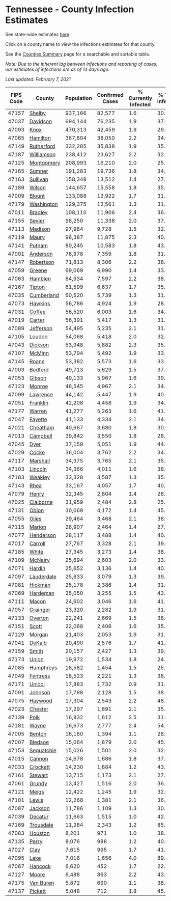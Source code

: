 # Tennessee - County Infection Estimates

See state-wide estimates [here](/infections/us-tn).

Click on a county name to view the infections estimates for that county.

See the [Counties Summary](/infections/summary-counties) page for a searchable and sortable table.

*Note: Due to the inherent lag between infections and reporting of cases, our estimates of infections are as of 14 days ago.*

*Last updated: February 7, 2021*

|   FIPS Code |                   County |   Population |   Confirmed Cases |   % Currently Infected |   % Total Infected |
|-------------|--------------------------|--------------|-------------------|------------------------|--------------------|
|       47157 |         [Shelby](shelby) |      937,166 |            82,577 |                    1.6 |               30.0 |
|       47037 |     [Davidson](davidson) |      694,144 |            76,235 |                    1.9 |               37.6 |
|       47093 |             [Knox](knox) |      470,313 |            42,459 |                    1.9 |               29.4 |
|       47065 |     [Hamilton](hamilton) |      367,804 |            38,050 |                    2.2 |               34.0 |
|       47149 | [Rutherford](rutherford) |      332,285 |            35,838 |                    1.9 |               35.8 |
|       47187 | [Williamson](williamson) |      238,412 |            23,627 |                    2.2 |               32.9 |
|       47125 | [Montgomery](montgomery) |      208,993 |            16,210 |                    2.0 |               25.3 |
|       47165 |         [Sumner](sumner) |      191,283 |            19,736 |                    1.8 |               34.7 |
|       47163 |     [Sullivan](sullivan) |      158,348 |            13,512 |                    1.4 |               27.7 |
|       47189 |         [Wilson](wilson) |      144,657 |            15,558 |                    1.8 |               35.6 |
|       47009 |         [Blount](blount) |      133,088 |            12,922 |                    1.7 |               31.7 |
|       47179 | [Washington](washington) |      129,375 |            12,561 |                    1.3 |               31.8 |
|       47011 |       [Bradley](bradley) |      108,110 |            11,906 |                    2.4 |               36.0 |
|       47155 |         [Sevier](sevier) |       98,250 |            11,338 |                    2.0 |               37.9 |
|       47113 |       [Madison](madison) |       97,984 |             9,728 |                    1.5 |               32.5 |
|       47119 |           [Maury](maury) |       96,387 |            11,875 |                    2.3 |               40.1 |
|       47141 |         [Putnam](putnam) |       80,245 |            10,583 |                    1.8 |               43.5 |
|       47001 |     [Anderson](anderson) |       76,978 |             7,359 |                    1.8 |               31.1 |
|       47147 |   [Robertson](robertson) |       71,813 |             8,306 |                    2.2 |               38.6 |
|       47059 |         [Greene](greene) |       69,069 |             6,990 |                    1.4 |               33.0 |
|       47063 |       [Hamblen](hamblen) |       64,934 |             7,597 |                    2.2 |               38.4 |
|       47167 |         [Tipton](tipton) |       61,599 |             6,637 |                    1.7 |               35.9 |
|       47035 | [Cumberland](cumberland) |       60,520 |             5,739 |                    1.3 |               31.1 |
|       47073 |       [Hawkins](hawkins) |       56,786 |             4,924 |                    1.9 |               28.1 |
|       47031 |         [Coffee](coffee) |       56,520 |             6,003 |                    1.6 |               34.4 |
|       47019 |         [Carter](carter) |       56,391 |             5,417 |                    1.3 |               31.3 |
|       47089 |   [Jefferson](jefferson) |       54,495 |             5,235 |                    2.1 |               31.3 |
|       47105 |         [Loudon](loudon) |       54,068 |             5,418 |                    2.0 |               32.6 |
|       47043 |       [Dickson](dickson) |       53,948 |             5,882 |                    2.3 |               35.7 |
|       47107 |         [McMinn](mcminn) |       53,794 |             5,492 |                    1.9 |               33.3 |
|       47145 |           [Roane](roane) |       53,382 |             5,573 |                    1.6 |               33.9 |
|       47003 |       [Bedford](bedford) |       49,713 |             5,629 |                    1.5 |               37.8 |
|       47053 |         [Gibson](gibson) |       49,133 |             5,967 |                    1.6 |               39.7 |
|       47123 |         [Monroe](monroe) |       46,545 |             4,967 |                    2.1 |               34.7 |
|       47099 |     [Lawrence](lawrence) |       44,142 |             5,447 |                    1.9 |               40.2 |
|       47051 |     [Franklin](franklin) |       42,208 |             4,458 |                    1.9 |               34.2 |
|       47177 |         [Warren](warren) |       41,277 |             5,263 |                    1.6 |               41.5 |
|       47047 |       [Fayette](fayette) |       41,133 |             4,334 |                    2.1 |               34.8 |
|       47021 |     [Cheatham](cheatham) |       40,667 |             3,680 |                    1.8 |               30.0 |
|       47013 |     [Campbell](campbell) |       39,842 |             3,550 |                    1.8 |               28.7 |
|       47045 |             [Dyer](dyer) |       37,159 |             5,051 |                    1.9 |               44.2 |
|       47029 |           [Cocke](cocke) |       36,004 |             3,762 |                    2.2 |               34.2 |
|       47117 |     [Marshall](marshall) |       34,375 |             3,765 |                    2.1 |               35.3 |
|       47103 |       [Lincoln](lincoln) |       34,366 |             4,011 |                    1.6 |               38.1 |
|       47183 |       [Weakley](weakley) |       33,328 |             3,587 |                    1.3 |               35.0 |
|       47143 |             [Rhea](rhea) |       33,167 |             4,057 |                    1.7 |               40.1 |
|       47079 |           [Henry](henry) |       32,345 |             2,804 |                    1.4 |               28.1 |
|       47025 |   [Claiborne](claiborne) |       31,959 |             2,484 |                    2.8 |               25.2 |
|       47131 |           [Obion](obion) |       30,069 |             4,172 |                    1.4 |               45.3 |
|       47055 |           [Giles](giles) |       29,464 |             3,468 |                    2.1 |               38.5 |
|       47115 |         [Marion](marion) |       28,907 |             2,464 |                    1.4 |               27.7 |
|       47077 |   [Henderson](henderson) |       28,117 |             3,488 |                    1.4 |               40.8 |
|       47017 |       [Carroll](carroll) |       27,767 |             3,328 |                    2.1 |               39.0 |
|       47185 |           [White](white) |       27,345 |             3,273 |                    1.4 |               38.8 |
|       47109 |       [McNairy](mcnairy) |       25,694 |             2,603 |                    2.0 |               33.0 |
|       47071 |         [Hardin](hardin) |       25,652 |             3,136 |                    1.4 |               40.1 |
|       47097 | [Lauderdale](lauderdale) |       25,633 |             3,079 |                    1.3 |               39.4 |
|       47081 |       [Hickman](hickman) |       25,178 |             2,386 |                    1.4 |               31.0 |
|       47069 |     [Hardeman](hardeman) |       25,050 |             3,255 |                    1.5 |               43.5 |
|       47111 |           [Macon](macon) |       24,602 |             3,046 |                    1.6 |               41.9 |
|       47057 |     [Grainger](grainger) |       23,320 |             2,282 |                    1.9 |               31.5 |
|       47133 |       [Overton](overton) |       22,241 |             2,669 |                    1.5 |               38.8 |
|       47151 |           [Scott](scott) |       22,068 |             2,406 |                    1.6 |               35.3 |
|       47129 |         [Morgan](morgan) |       21,403 |             2,053 |                    1.9 |               31.1 |
|       47041 |         [DeKalb](dekalb) |       20,490 |             2,576 |                    1.7 |               41.4 |
|       47159 |           [Smith](smith) |       20,157 |             2,427 |                    1.3 |               39.6 |
|       47173 |           [Union](union) |       19,972 |             1,534 |                    1.8 |               24.8 |
|       47085 |   [Humphreys](humphreys) |       18,582 |             1,454 |                    1.5 |               25.2 |
|       47049 |     [Fentress](fentress) |       18,523 |             2,221 |                    1.3 |               38.5 |
|       47171 |         [Unicoi](unicoi) |       17,883 |             1,732 |                    0.9 |               31.8 |
|       47091 |       [Johnson](johnson) |       17,788 |             2,128 |                    1.5 |               38.5 |
|       47075 |       [Haywood](haywood) |       17,304 |             2,543 |                    2.2 |               48.5 |
|       47023 |       [Chester](chester) |       17,297 |             1,891 |                    2.1 |               35.6 |
|       47139 |             [Polk](polk) |       16,832 |             1,612 |                    2.5 |               31.0 |
|       47181 |           [Wayne](wayne) |       16,673 |             2,777 |                    2.4 |               54.9 |
|       47005 |         [Benton](benton) |       16,160 |             1,394 |                    1.1 |               28.2 |
|       47007 |       [Bledsoe](bledsoe) |       15,064 |             1,879 |                    2.0 |               45.6 |
|       47153 | [Sequatchie](sequatchie) |       15,026 |             1,501 |                    2.0 |               32.1 |
|       47015 |         [Cannon](cannon) |       14,678 |             1,686 |                    1.8 |               37.6 |
|       47033 |     [Crockett](crockett) |       14,230 |             1,884 |                    1.2 |               43.2 |
|       47161 |       [Stewart](stewart) |       13,715 |             1,173 |                    2.1 |               27.5 |
|       47061 |         [Grundy](grundy) |       13,427 |             1,516 |                    2.0 |               36.5 |
|       47121 |           [Meigs](meigs) |       12,422 |             1,245 |                    1.9 |               32.6 |
|       47101 |           [Lewis](lewis) |       12,268 |             1,381 |                    2.1 |               36.1 |
|       47087 |       [Jackson](jackson) |       11,786 |             1,109 |                    1.3 |               30.7 |
|       47039 |       [Decatur](decatur) |       11,663 |             1,515 |                    1.0 |               42.5 |
|       47169 |   [Trousdale](trousdale) |       11,284 |             2,343 |                    1.2 |               85.2 |
|       47083 |       [Houston](houston) |        8,201 |               971 |                    1.0 |               38.2 |
|       47135 |           [Perry](perry) |        8,076 |               988 |                    1.2 |               40.0 |
|       47027 |             [Clay](clay) |        7,615 |               995 |                    1.7 |               41.9 |
|       47095 |             [Lake](lake) |        7,016 |             1,656 |                    4.0 |               89.3 |
|       47067 |       [Hancock](hancock) |        6,620 |               452 |                    1.7 |               22.4 |
|       47127 |           [Moore](moore) |        6,488 |               863 |                    2.2 |               43.1 |
|       47175 |   [Van Buren](van-buren) |        5,872 |               690 |                    1.1 |               38.0 |
|       47137 |       [Pickett](pickett) |        5,048 |               712 |                    1.8 |               45.4 |